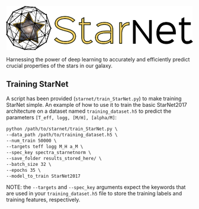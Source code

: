 <img src="https://github.com/Spiffical/StarNet/blob/master/full_logo.png" alt="drawing" width="600"/>

Harnessing the power of deep learning to accurately and efficiently predict crucial properties of the stars in our galaxy.

## Training StarNet

A script has been provided (`starnet/train_StarNet.py`) to make training StarNet simple. An example of how to use it to train the basic StarNet2017 architecture on a dataset named `training_dataset.h5` to predict the parameters `[T_eff, logg, [M/H], [alpha/M]`:

```
python /path/to/starnet/train_StarNet.py \
--data_path /path/to/training_dataset.h5 \
--num_train 50000 \
--targets teff logg M_H a_M \
--spec_key spectra_starnetnorm \
--save_folder results_stored_here/ \
--batch_size 32 \
--epochs 35 \
--model_to_train StarNet2017
```

NOTE: the `--targets` and `--spec_key` arguments expect the keywords that are used in your `training_dataset.h5` file to store the training labels and training features, respectively.




